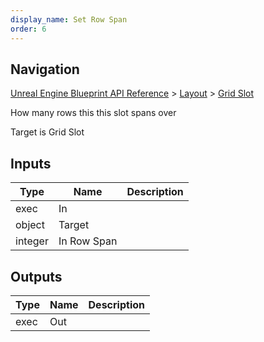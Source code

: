 ```yaml
---
display_name: Set Row Span
order: 6
---
```

## Navigation

[Unreal Engine Blueprint API Reference](https://dev.epicgames.com/documentation/en-us/unreal-engine/BlueprintAPI) > [Layout](https://dev.epicgames.com/documentation/en-us/unreal-engine/BlueprintAPI/Layout) > [Grid Slot](https://dev.epicgames.com/documentation/en-us/unreal-engine/BlueprintAPI/Layout/GridSlot)

How many rows this this slot spans over

Target is Grid Slot

## Inputs

| Type | Name | Description |
| --- | --- | --- |
| exec | In |  |
| object | Target |  |
| integer | In Row Span |  |

## Outputs

| Type | Name | Description |
| --- | --- | --- |
| exec | Out |  |

